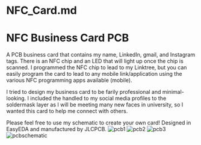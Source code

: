 # NFC_Card.md

# NFC Business Card PCB

A PCB business card that contains my name, LinkedIn, gmail, and Instagram tags. There is an NFC chip and an LED that will light up once the chip is scanned. I programmed the NFC chip to lead to my Linktree, but you can easily program the card to lead to any mobile link/application using the various NFC programming apps available (mobile).


I tried to design my business card to be farily professional and minimal-looking. I included the handled to my social media profiles to the soldermask layer as I will be meeting many new faces in university, so I wanted this card to help me connect with others.

Please feel free to use my schematic to create your own card! Designed in EasyEDA and manufactured by JLCPCB.
![pcb1](https://github.com/user-attachments/assets/7ac0f051-5b6d-4994-8aec-07ee9b2f1856)
![pcb2](https://github.com/user-attachments/assets/d461bfc6-e2bc-4653-a490-d480ab0fe293)
![pcb3](https://github.com/user-attachments/assets/68c3177e-5b47-4f38-8ca8-9de945e60fbd)
![pcbschematic](https://github.com/user-attachments/assets/8d4913d5-4c39-4dd8-8822-e54907a4c8bb)
